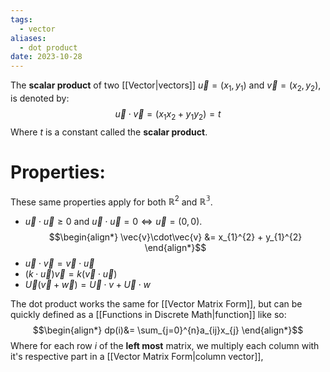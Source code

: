 ```yaml
---
tags:
  - vector
aliases:
  - dot product
date: 2023-10-28
---
```

The **scalar product** of two [[Vector|vectors]] $\vec{u} = (x_{1}, y_{1})$ and $\vec{v}=(x_{2}, y_{2})$, is denoted by:
$$
\vec{u} \cdot \vec{v} = (x_{1}x_{2} + y_{1}y_{2}) = t
$$
Where $t$ is a constant called the **scalar product**.
# Properties:
These same properties apply for both $\mathbb{R}^{2}$ and $\mathbb{R^{3}}$.
- $\vec{u} \cdot \vec{u} \ge 0$ and $\vec{u} \cdot \vec{u} = 0 \iff \vec{u} = (0,0)$.
$$\begin{align*}
\vec{v}\cdot\vec{v} &= x_{1}^{2} + y_{1}^{2}
\end{align*}$$
- $\vec{u} \cdot \vec{v} = \vec{v} \cdot \vec{u}$ 
- $(k\cdot \vec{u})\vec{v} = k(\vec{v} \cdot \vec{u})$ 
- $\vec{U}(\vec{v}+\vec{w}) = \vec{U}\cdot v + \vec{U} \cdot w$

The dot product works the same for [[Vector Matrix Form]], but can be quickly defined as a [[Functions in Discrete Math|function]] like so:
$$\begin{align*}
dp(i)&= \sum_{j=0}^{n}a_{ij}x_{j}
\end{align*}$$
Where for each row $i$ of the **left most** matrix, we multiply each column with it's respective part in a [[Vector Matrix Form|column vector]], 